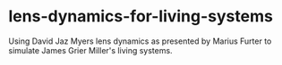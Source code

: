 # lens-dynamics-for-living-systems
Using David Jaz Myers lens dynamics as presented by Marius Furter to simulate James Grier Miller's living systems.
